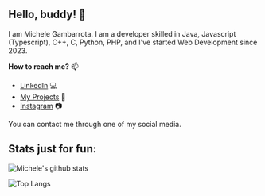 ## Hello, buddy! 👋
I am Michele Gambarrota. I am a developer skilled in Java, Javascript (Typescript), C++, C, Python, PHP, and I've started Web Development since 2023.

**How to reach me?** 📫 
- [LinkedIn](https://www.linkedin.com/in/michele-gambarrota-400a39217/) 💻
- [My Projects](https://github.com/mgambarrota?tab=repositories) 📜
- [Instagram](https://www.instagram.com/michele_gambarrota/) 📷

You can contact me through one of my social media.

## Stats just for fun:
![Michele's github stats](https://github-readme-stats.vercel.app/api?username=mgambarrota&show_icons=true&theme=dracula&include_all_commits=true&card_width=500&hide=issues)

![Top Langs](https://github-readme-stats.vercel.app/api/top-langs/?username=mgambarrota&show_icons=true&theme=dracula&hide=issues&card_width=500)
